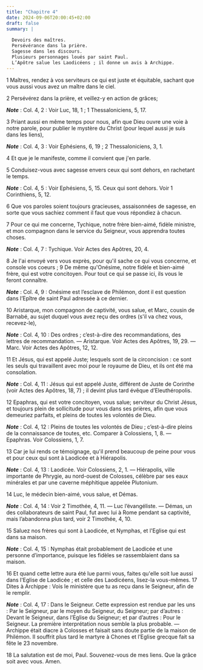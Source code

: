 ```yaml
---
title: "Chapitre 4"
date: 2024-09-06T20:00:45+02:00
draft: false
summary: |
  
  Devoirs des maîtres.
  Persévérance dans la prière.
  Sagesse dans les discours.
  Plusieurs personnages loués par saint Paul.
  L’Apôtre salue les Laodicéens ; il donne un avis à Archippe.
---
```



1 Maîtres, rendez à vos serviteurs ce qui est juste et équitable, sachant que vous aussi vous avez un maître dans le ciel.


2 Persévérez dans la prière, et veillez-y en action de grâces;

***Note*** :  Col. 4, 2 : Voir Luc, 18, 1 ; 1 Thessaloniciens, 5, 17.

3 Priant aussi en même temps pour nous, afin que Dieu ouvre une voie à notre parole, pour publier le mystère du Christ (pour lequel aussi je suis dans les liens),

***Note*** :  Col. 4, 3 : Voir Ephésiens, 6, 19 ; 2 Thessaloniciens, 3, 1.

4 Et que je le manifeste, comme il convient que j'en parle.


5 Conduisez-vous avec sagesse envers ceux qui sont dehors, en rachetant le temps.

***Note*** :  Col. 4, 5 : Voir Ephésiens, 5, 15. Ceux qui sont dehors. Voir 1 Corinthiens, 5, 12.

6 Que vos paroles soient toujours gracieuses, assaisonnées de sagesse, en sorte que vous sachiez comment il faut que vous répondiez à chacun.


7 Pour ce qui me concerne, Tychique, notre frère bien-aimé, fidèle ministre, et mon compagnon dans le service du Seigneur, vous apprendra toutes choses.

***Note*** :  Col. 4, 7 : Tychique. Voir Actes des Apôtres, 20, 4.

8 Je l'ai envoyé vers vous exprès, pour qu'il sache ce qui vous concerne, et console vos coeurs ; 9 De même qu'Onésime, notre fidèle et bien-aimé frère, qui est votre concitoyen. Pour tout ce qui se passe ici, ils vous le feront connaître.

***Note*** :  Col. 4, 9 : Onésime est l’esclave de Philémon, dont il est question dans l’Epître de saint Paul adressée à ce dernier.


10 Aristarque, mon compagnon de captivité, vous salue, et Marc, cousin de Barnabé, au sujet duquel vous avez reçu des ordres (s'il va chez vous, recevez-le),

***Note*** :  Col. 4, 10 : Des ordres ; c’est-à-dire des recommandations, des lettres de recommandation. ― Aristarque. Voir Actes des Apôtres, 19, 29. ― Marc. Voir Actes des Apôtres, 12, 12.

11 Et Jésus, qui est appelé Juste; lesquels sont de la circoncision : ce sont les seuls qui travaillent avec moi pour le royaume de Dieu, et ils ont été ma consolation.

***Note*** :  Col. 4, 11 : Jésus qui est appelé Juste, différent de Juste de Corinthe (voir Actes des Apôtres, 18, 7) ; il devint plus tard évêque d’Eleuthéropolis.

12 Epaphras, qui est votre concitoyen, vous salue; serviteur du Christ Jésus, et toujours plein de sollicitude pour vous dans ses prières, afin que vous demeuriez parfaits, et pleins de toutes les volontés de Dieu.

***Note*** :  Col. 4, 12 : Pleins de toutes les volontés de Dieu ; c’est-à-dire pleins de la connaissance de toutes, etc. Comparer à Colossiens, 1, 8. ― Epaphras. Voir Colossiens, 1, 7.

13 Car je lui rends ce témoignage, qu'il prend beaucoup de peine pour vous et pour ceux qui sont à Laodicée et à Hiérapolis.

***Note*** :  Col. 4, 13 : Laodicée. Voir Colossiens, 2, 1. ― Hiérapolis, ville importante de Phrygie, au nord-ouest de Colosses, célèbre par ses eaux minérales et par une caverne méphitique appelée Plutonium.

14 Luc, le médecin bien-aimé, vous salue, et Démas.

***Note*** :  Col. 4, 14 : Voir 2 Timothée, 4, 11. ― Luc l’évangéliste. ― Démas, un des collaborateurs de saint Paul, fut avec lui à Rome pendant sa captivité, mais l’abandonna plus tard, voir 2 Timothée, 4, 10.


15 Saluez nos frères qui sont à Laodicée, et Nymphas, et l'Eglise qui est dans sa maison.

***Note*** :  Col. 4, 15 : Nymphas était probablement de Laodicée et une personne d’importance, puisque les fidèles se rassemblaient dans sa maison.


16 Et quand cette lettre aura été lue parmi vous, faites qu'elle soit lue aussi dans l'Eglise de Laodicée ; et celle des Laodicéens, lisez-la vous-mêmes. 17 Dites à Archippe : Vois le ministère que tu as reçu dans le Seigneur, afin de le remplir.

***Note*** :  Col. 4, 17 : Dans le Seigneur. Cette expression est rendue par les uns : Par le Seigneur, par le moyen du Seigneur, du Seigneur; par d’autres : Devant le Seigneur, dans l’Eglise du Seigneur; et par d’autres : Pour le Seigneur. La première interprétation nous semble la plus probable. ― Archippe était diacre à Colosses et faisait sans doute partie de la maison de Philémon. Il souffrit plus tard le martyre à Chones et l’Eglise grecque fait sa fête le 23 novembre.


18 La salutation est de moi, Paul. Souvenez-vous de mes liens. Que la grâce soit avec vous. Amen.
